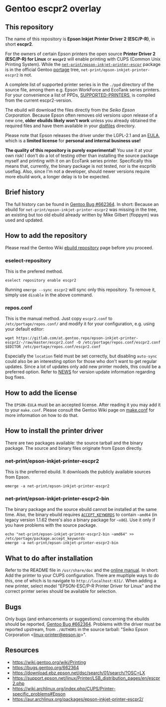 Gentoo escpr2 overlay
=====================

This repository
---------------

The name of this repository is **Epson Inkjet Printer Driver 2 (ESC/P-R)**, in short **escpr2**.

For the owners of certain Epson printers the open source **Printer Driver 2 (ESC/P-R) for Linux** or **`escpr2`** will enable printing with CUPS (Common Unix Printing System). While the [`net-print/epson-inkjet-printer-escpr`](https://packages.gentoo.org/packages/net-print/epson-inkjet-printer-escpr) package is in the official Gentoo [portage](https://wiki.gentoo.org/wiki/Portage) tree, `net-print/epson-inkjet-printer-escpr2` is not.

A complete list of supported printer series is in the `./ppd` directory of the source file, among them e.g. Epson WorkForce and EcoTank series printers. For your convenience a list of PPDs, [SUPPORTED-PRINTERS](SUPPORTED-PRINTERS), is compiled from the current escpr2-version.

The ebuild will download the files directly from the *Seiko Epson Corporation*. Because Epson often removes old versions upon release of a new one, **older ebuilds likely won't work** unless you already obtained the required files and have them available in your [distfiles](https://wiki.gentoo.org/wiki/DISTDIR) directory.

Please note that Epson releases the driver under the LGPL-2.1 and an [EULA](licenses/EPSON-EULA), which is a **limited license** for **personal and internal business use!**

**The quality of this repository is purely experimental!** You use it at your own risk! I don't do a lot of testing other than installing the source package myself and printing with it on an EcoTank series printer. Specifically this means that, currently, the binary package is not tested, nor is the escprlib useflag. Also, since I'm not a developer, should newer versions require more ebuild work, a longer delay is to be expected.

Brief history
-------------

The full history can be found in [Gentoo Bug #662364](https://bugs.gentoo.org/662364). In short: Because an ebuild for `net-print/epson-inkjet-printer-escpr2` was missing in the tree, an existing but too old ebuild already written by Mike Gilbert (floppym) was used and updated.

How to add the repository
-------------------------

Please read the Gentoo Wiki [ebuild repository](https://wiki.gentoo.org/wiki/Ebuild_repository) page before you proceed.

### eselect-repository

This is the prefered method.

    eselect repository enable escpr2

Running `emerge --sync escpr2` will sync only this repository. To remove it, simply use `disable` in the above command.

### repos.conf

This is the manual method. Just copy `escpr2.conf` to `/etc/portage/repos.conf/` and modify it for your configuration, e.g. using your default editor:

    wget https://gitlab.com/at.gentoo.repo/epson-inkjet-printer-escpr2/-/raw/master/escpr2.conf -O /etc/portage/repos.conf/escpr2.conf
    $EDITOR /etc/portage/repos.conf/escpr2.conf

Especially the `location` field must be set correctly, but disabling `auto-sync` could also be an interesting option for those who don't want to get regular updates. Since a lot of updates only add new printer models, this could be a preferred option. Refer to [NEWS](NEWS) for version update information regarding bug fixes.

How to add the license
----------------------

The `EPSON-EULA` must be an accepted license. After reading it you may add it to your `make.conf`. Please consult the Gentoo Wiki page on [make.conf](https://wiki.gentoo.org/wiki//etc/portage/make.conf#ACCEPT_LICENSE) for more information on how to do that.

How to install the printer driver
---------------------------------

There are two packages available: the source tarball and the binary package. The source and binary files originate from Epson directly.

### net-print/epson-inkjet-printer-escpr2

This is the preferred ebuild. It downloads the publicly available sources from Epson.

    emerge -a net-print/epson-inkjet-printer-escpr2

### net-print/epson-inkjet-printer-escpr2-bin

The binary package and the source ebuild cannot be installed at the same time. Also, the binary ebuild requires [`ACCEPT_KEYWORDS`](https://wiki.gentoo.org/wiki/ACCEPT_KEYWORDS) to contain `~amd64` (in legacy version 1.1.62 there's also a binary package for `~x86`). Use it only if you have problems with the source package.

    echo "net-print/epson-inkjet-printer-escpr2-bin ~amd64" >> /etc/portage/package.accept_keywords
    emerge -a net-print/epson-inkjet-printer-escpr2-bin

What to do after installation
-----------------------------

Refer to the README file in `/usr/share/doc` and the [online manual](https://download.ebz.epson.net/man/linux/escpr2.html). In short: Add the printer to your CUPS configuration. There are mupltiple ways to do this, one of which is to navigate to ``http://localhost:631/``. When adding a new printer, select model "EPSON-ESC/P-R Printer Driver for Linux" and the correct printer series should be available for selection.

Bugs
----

Only bugs (and enhancements or suggestions) concerning the ebuilds should be reported, [Gentoo Bug #662364](https://bugs.gentoo.org/662364). Problems with the driver must be reported upstream, from `./AUTHORS` in the source tarball: "Seiko Epson Corporation <<linux-printer@epson.jp>>".

Resources
---------

- <https://wiki.gentoo.org/wiki/Printing>
- <https://bugs.gentoo.org/662364>
- <https://download.ebz.epson.net/dsc/search/01/search/?OSC=LX>
- <https://support.epson.net/linux/Printer/LSB_distribution_pages/en/escpr2.php>
- <https://wiki.archlinux.org/index.php/CUPS/Printer-specific_problems#Epson>
- <https://aur.archlinux.org/packages/epson-inkjet-printer-escpr2/>
